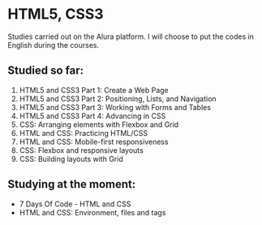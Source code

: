 # HTML5, CSS3

Studies carried out on the Alura platform. I will choose to put the codes in English during the courses.

## Studied so far:

1. HTML5 and CSS3 Part 1: Create a Web Page
1. HTML5 and CSS3 Part 2: Positioning, Lists, and Navigation
1. HTML5 and CSS3 Part 3: Working with Forms and Tables
1. HTML5 and CSS3 Part 4: Advancing in CSS
1. CSS: Arranging elements with Flexbox and Grid
1. HTML and CSS: Practicing HTML/CSS
1. HTML and CSS: Mobile-first responsiveness
1. CSS: Flexbox and responsive layouts
1. CSS: Building layouts with Grid

## Studying at the moment:

- 7 Days Of Code - HTML and CSS
- HTML and CSS: Environment, files and tags
